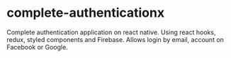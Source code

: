 # complete-authenticationx
Complete authentication application on react native. Using react hooks, redux, styled components and Firebase. Allows login by email, account on Facebook or Google.
